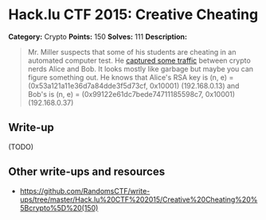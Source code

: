 # Hack.lu CTF 2015: Creative Cheating

**Category:** Crypto
**Points:** 150
**Solves:** 111
**Description:**

> Mr. Miller suspects that some of his students are cheating in an automated computer test. He [captured some traffic](dump_2bd6da8de87c6f1170dec710f7268a16.pcapng) between crypto nerds Alice and Bob. It looks mostly like garbage but maybe you can figure something out.
> He knows that Alice's RSA key is (n, e) = (0x53a121a11e36d7a84dde3f5d73cf, 0x10001) (192.168.0.13) and Bob's is (n, e) = (0x99122e61dc7bede74711185598c7, 0x10001) (192.168.0.37)


## Write-up

(TODO)

## Other write-ups and resources

* <https://github.com/RandomsCTF/write-ups/tree/master/Hack.lu%20CTF%202015/Creative%20Cheating%20%5Bcrypto%5D%20(150)>
